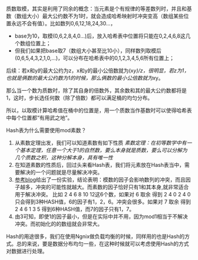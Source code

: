 质数取模，其实是利用了同余的概念：当元素是个有规律的等差数列时，并且和基数（数组大小）最大公约数不为1时，就会造成哈希映射时冲突变高（数组某些位置永远不会有值）。比如数列0,6,12,18,24,30...，

- base为10，取模(0,6,2,8,4,0...)后，放入哈希表中位置将只能在0,2,4,6,8这几个数组位置上；
- 但我们如果把base取7（数组大小甚至比10小），同样数列取模后(0,6,5,4,3,2,1,0,...)，可以分布在哈希表中的0,1,2,3,4,5,6所有位置上；

后续：若x和y的最大公约为z，x和y的最小公倍数就为(x*y)/z，很明显，若z为1，也就是俩数的最大公约数为1的时候，那么俩数的最小公倍数就为x*y。

那么当一个数为质数时，除了其自身的倍数外，其余数和其的最大公约数都将是1，这时，步长选任何数（除了倍数）都可以满足桶的均匀分布。

所以，以取模计算哈希值在桶中的位置是，用一个质数当作基数时可以使得哈希表中每个位置都“有用武之地”。





Hash表为什么需要使用mod素数？

1. 从素数定理出发，我们可以知道素数有如下性质 *素数定理：在初等数学中有一个基本定理，任意一个大于1的自然数，要么本身就是质数，要么可以分解为几个质数之积，这种分解本身，具有唯一性*
2. 在知道素数的性质后，回过头来看Hash表，我们将元素放在Hash表当中，需要解决的一个问题就是尽量解决冲突。
3. [参考blog](https://blog.csdn.net/zhishengqianjun/article/details/79087525)给出了一份实验，结论表明：模数的因子会影响数列的冲突，而且因子越多，冲突的可能性就越大。而素数的因子恰好只有1和其本身,就非常适合用于解决冲突。
   比如 2 4 6 8 10 12这6个数，如果对 6 取余 得到 2 4 0 2 4 0 只会得到3种HASH值，6的因子有1，2，6。冲突会很多。如果对 7 取余 得到 2 4 6 1 3 5 得到6种HASH值，而7的因子只有1，7。
4. 由3可知，即使1的因子最小，但是在实际中并不用，因为mod1相当于不解决冲突。而初始化的的数组就会非常大。

Hash的用途很多，我们在使用Ngnix做负载均衡的时候，同样用的也是Hash的方式。总的来说，要是数据分布均匀一些，在这种时候就可以考虑使用Hash的方式对数据进行处理。